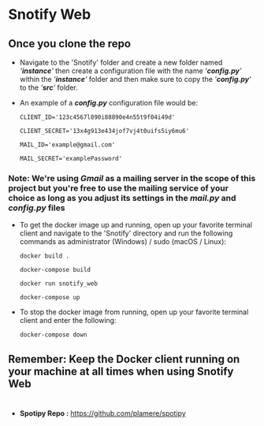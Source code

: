 # Snotify Web

## Once you clone the repo

- Navigate to the 'Snotify' folder and create a new folder named *'**instance**'* then create a configuration file with the name *'**config.py**'* within the *'**instance**'* folder and then make sure to copy the *'**config.py**'* to the *'**src**'* folder.

- An example of a _**config.py**_ configuration file would be:

    `CLIENT_ID='123c4567l890i88890e4n55t9f04i49d'`

    `CLIENT_SECRET='13x4g913e434jof7vj4t0uifs5iy6mu6'`

    `MAIL_ID='example@gmail.com'`

    `MAIL_SECRET='examplePassword'`

### **Note:** We're using *Gmail* as a mailing server in the scope of this project but you're free to use the mailing service of your choice as long as you adjust its settings in the _**mail.py**_ and _**config.py**_ files

- To get the docker image up and running, open up your favorite terminal client and navigate to the 'Snotify' directory and run the following commands as administrator (Windows) / sudo (macOS / Linux):

    ```docker build .```

    ```docker-compose build```

    ```docker run snotify_web```

    ```docker-compose up```

- To stop the docker image from running, open up your favorite terminal client and enter the following:

    ```docker-compose down```

## **Remember:** Keep the Docker client running on your machine at all times when using Snotify Web

#

- **Spotipy Repo :** https://github.com/plamere/spotipy